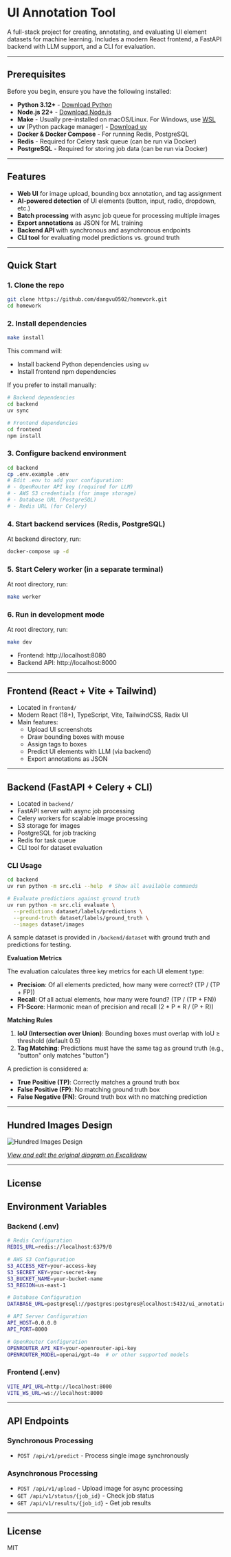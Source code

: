 # UI Annotation Tool

A full-stack project for creating, annotating, and evaluating UI element datasets for machine learning. Includes a modern React frontend, a FastAPI backend with LLM support, and a CLI for evaluation.

---

## Prerequisites

Before you begin, ensure you have the following installed:
- **Python 3.12+** - [Download Python](https://www.python.org/downloads/)
- **Node.js 22+** - [Download Node.js](https://nodejs.org/)
- **Make** - Usually pre-installed on macOS/Linux. For Windows, use [WSL](https://docs.microsoft.com/en-us/windows/wsl/install)
- **uv** (Python package manager) - [Download uv](https://docs.astral.sh/uv/)
- **Docker & Docker Compose** - For running Redis, PostgreSQL
- **Redis** - Required for Celery task queue (can be run via Docker)
- **PostgreSQL** - Required for storing job data (can be run via Docker)

---

## Features
- **Web UI** for image upload, bounding box annotation, and tag assignment
- **AI-powered detection** of UI elements (button, input, radio, dropdown, etc.)
- **Batch processing** with async job queue for processing multiple images
- **Export annotations** as JSON for ML training
- **Backend API** with synchronous and asynchronous endpoints
- **CLI tool** for evaluating model predictions vs. ground truth

---

## Quick Start

### 1. Clone the repo
```bash
git clone https://github.com/dangvu0502/homework.git
cd homework
```

### 2. Install dependencies
```bash
make install
```

This command will:
- Install backend Python dependencies using `uv`
- Install frontend npm dependencies

If you prefer to install manually:
```bash
# Backend dependencies
cd backend
uv sync

# Frontend dependencies
cd frontend
npm install
```

### 3. Configure backend environment
```bash
cd backend
cp .env.example .env
# Edit .env to add your configuration:
# - OpenRouter API key (required for LLM)
# - AWS S3 credentials (for image storage)
# - Database URL (PostgreSQL)
# - Redis URL (for Celery)
```

### 4. Start backend services (Redis, PostgreSQL)
At backend directory, run:
```bash
docker-compose up -d
```

### 5. Start Celery worker (in a separate terminal)
At root directory, run:
```bash
make worker
```

### 6. Run in development mode
At root directory, run:
```bash
make dev
```
- Frontend: http://localhost:8080
- Backend API: http://localhost:8000

---

## Frontend (React + Vite + Tailwind)

- Located in `frontend/`
- Modern React (18+), TypeScript, Vite, TailwindCSS, Radix UI
- Main features:
  - Upload UI screenshots
  - Draw bounding boxes with mouse
  - Assign tags to boxes
  - Predict UI elements with LLM (via backend)
  - Export annotations as JSON

---

## Backend (FastAPI + Celery + CLI)

- Located in `backend/`
- FastAPI server with async job processing
- Celery workers for scalable image processing
- S3 storage for images 
- PostgreSQL for job tracking
- Redis for task queue
- CLI tool for dataset evaluation

### CLI Usage

```bash
cd backend
uv run python -m src.cli --help  # Show all available commands

# Evaluate predictions against ground truth
uv run python -m src.cli evaluate \
  --predictions dataset/labels/predictions \
  --ground-truth dataset/labels/ground_truth \
  --images dataset/images
```

A sample dataset is provided in `/backend/dataset` with ground truth and predictions for testing.

**Evaluation Metrics**

The evaluation calculates three key metrics for each UI element type:

- **Precision**: Of all elements predicted, how many were correct? (TP / (TP + FP))
- **Recall**: Of all actual elements, how many were found? (TP / (TP + FN))
- **F1-Score**: Harmonic mean of precision and recall (2 * P * R / (P + R))

**Matching Rules**

1. **IoU (Intersection over Union)**: Bounding boxes must overlap with IoU ≥ threshold (default 0.5)
2. **Tag Matching**: Predictions must have the same tag as ground truth (e.g., "button" only matches "button")

A prediction is considered a:
- **True Positive (TP)**: Correctly matches a ground truth box
- **False Positive (FP)**: No matching ground truth box
- **False Negative (FN)**: Ground truth box with no matching prediction

---

## Hundred Images Design

![Hundred Images Design](./hundred-images-design.png)

*[View and edit the original diagram on Excalidraw](https://excalidraw.com/#json=ZWAoeEYx49lGyNc50WU8y,SgvhZvSwEJIr6LCT3F_nUA)*

---
## License
## Environment Variables

### Backend (.env)
```bash
# Redis Configuration
REDIS_URL=redis://localhost:6379/0

# AWS S3 Configuration
S3_ACCESS_KEY=your-access-key
S3_SECRET_KEY=your-secret-key
S3_BUCKET_NAME=your-bucket-name
S3_REGION=us-east-1

# Database Configuration
DATABASE_URL=postgresql://postgres:postgres@localhost:5432/ui_annotations

# API Server Configuration
API_HOST=0.0.0.0
API_PORT=8000

# OpenRouter Configuration
OPENROUTER_API_KEY=your-openrouter-api-key
OPENROUTER_MODEL=openai/gpt-4o  # or other supported models
```

### Frontend (.env)
```bash
VITE_API_URL=http://localhost:8000
VITE_WS_URL=ws://localhost:8000
```

---

## API Endpoints

### Synchronous Processing
- `POST /api/v1/predict` - Process single image synchronously

### Asynchronous Processing
- `POST /api/v1/upload` - Upload image for async processing
- `GET /api/v1/status/{job_id}` - Check job status
- `GET /api/v1/results/{job_id}` - Get job results

---

## License
MIT
